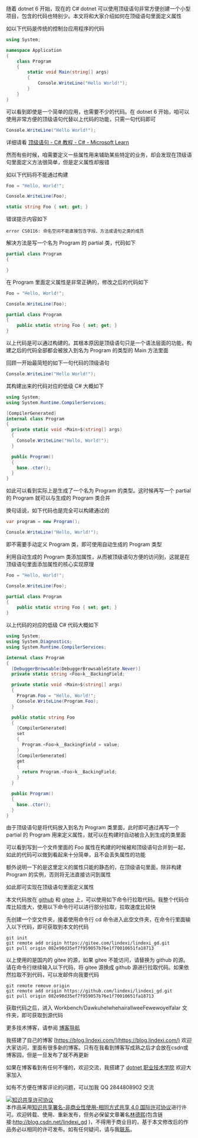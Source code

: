 
随着 dotnet 6 开始，现在的 C# dotnet 可以使用顶级语句非常方便创建一个小型项目，包含的代码也特别少。本文将和大家介绍如何在顶级语句里面定义属性

<!--more-->


<!-- CreateTime:2024/08/30 07:07:26 -->

<!-- 发布 -->
<!-- 博客 -->

如以下代码是传统的控制台应用程序的代码

```csharp
using System;

namespace Application
{
    class Program
    {
        static void Main(string[] args)
        {
            Console.WriteLine("Hello World!");
        }
    }
}
```

可以看到即使是一个简单的应用，也需要不少的代码。在 dotnet 6 开始，咱可以使用非常方便的顶级语句代替以上代码的功能，只需一句代码即可

```csharp
Console.WriteLine("Hello World!");
```

详细请看 [顶级语句 - C# 教程 - C# - Microsoft Learn](https://learn.microsoft.com/zh-cn/dotnet/csharp/tutorials/top-level-statements )

然而有些时候，咱需要定义一些属性用来辅助某些特定的业务，却会发现在顶级语句里面定义方法很简单，但是定义属性却报错

如以下代码将不能通过构建

```csharp
Foo = "Hello, World!";

Console.WriteLine(Foo);

static string Foo { set; get; }
```

错误提示内容如下

```
error CS0116: 命名空间不能直接包含字段、方法或语句之类的成员
```

解决方法是写一个名为 Program 的 partial 类，代码如下

```csharp
partial class Program
{

}
```

在 Program 里面定义属性是非常正确的，修改之后的代码如下

```csharp
Foo = "Hello, World!";

Console.WriteLine(Foo);

partial class Program
{
    public static string Foo { set; get; }
}
```

以上代码是可以通过构建的。其根本原因是顶级语句只是一个语法层面的功能，构建之后的代码全部都会被放入到名为 Program 的类型的 Main 方法里面

回顾一开始最简短的如下一句代码的顶级语句

```csharp
Console.WriteLine("Hello World!");
```

其构建出来的代码对应的低级 C# 大概如下

```csharp
using System;
using System.Runtime.CompilerServices;

[CompilerGenerated]
internal class Program
{
  private static void <Main>$(string[] args)
  {
    Console.WriteLine("Hello, World!");
  }

  public Program()
  {
    base..ctor();
  }
}
```

如此可以看到实际上是生成了一个名为 Program 的类型。这时候再写一个 partial 的 Program 就可以与生成的 Program 类合并

换句话说，如下代码也是完全可以构建通过的

```csharp
var program = new Program();

Console.WriteLine("Hello, World!");
```

即不需要手动定义 Program 类，即可使用自动生成的 Program 类型

利用自动生成的 Program 类添加属性，从而被顶级语句方便的访问到，这就是在顶级语句里面添加属性的核心实现原理

```csharp
Foo = "Hello, World!";

Console.WriteLine(Foo);

partial class Program
{
    public static string Foo { set; get; }
}
```

以上代码的对应的低级 C# 代码大概如下

```csharp
using System;
using System.Diagnostics;
using System.Runtime.CompilerServices;

internal class Program
{
  [DebuggerBrowsable(DebuggerBrowsableState.Never)]
  private static string <Foo>k__BackingField;

  private static void <Main>$(string[] args)
  {
    Program.Foo = "Hello, World!";
    Console.WriteLine(Program.Foo);
  }

  public static string Foo
  {
    [CompilerGenerated]
    set
    {
      Program.<Foo>k__BackingField = value;
    }
    [CompilerGenerated]
    get
    {
      return Program.<Foo>k__BackingField;
    }
  }

  public Program()
  {
    base..ctor();
  }
}
```

由于顶级语句是将代码放入到名为 Program 类里面，此时即可通过再写一个 partial 的 Program 用来定义属性，就可以在构建时自动被合入到生成的类里面

可以看到写到一个文件里面的 Foo 属性在构建的时候被和顶级语句合并到一起，如此的代码可以做到看起来十分简单，且不会丢失属性的功能

额外说明一下的是这里定义的属性只能的静态的，在顶级语句里面，除非构建 Program 的实例，否则将无法直接访问到属性

如此即可实现在顶级语句里面定义属性

本文代码放在 [github](https://github.com/lindexi/lindexi_gd/tree/082e98d35ef7f959057b76e1f70010651fa18713/Workbench/DawkuhelwhehairallweeFewewoyelfalar) 和 [gitee](https://gitee.com/lindexi/lindexi_gd/tree/082e98d35ef7f959057b76e1f70010651fa18713/Workbench/DawkuhelwhehairallweeFewewoyelfalar) 上，可以使用如下命令行拉取代码。我整个代码仓库比较庞大，使用以下命令行可以进行部分拉取，拉取速度比较快

先创建一个空文件夹，接着使用命令行 cd 命令进入此空文件夹，在命令行里面输入以下代码，即可获取到本文的代码

```
git init
git remote add origin https://gitee.com/lindexi/lindexi_gd.git
git pull origin 082e98d35ef7f959057b76e1f70010651fa18713
```

以上使用的是国内的 gitee 的源，如果 gitee 不能访问，请替换为 github 的源。请在命令行继续输入以下代码，将 gitee 源换成 github 源进行拉取代码。如果依然拉取不到代码，可以发邮件向我要代码

```
git remote remove origin
git remote add origin https://github.com/lindexi/lindexi_gd.git
git pull origin 082e98d35ef7f959057b76e1f70010651fa18713
```

获取代码之后，进入 Workbench/DawkuhelwhehairallweeFewewoyelfalar 文件夹，即可获取到源代码

更多技术博客，请参阅 [博客导航](https://blog.lindexi.com/post/%E5%8D%9A%E5%AE%A2%E5%AF%BC%E8%88%AA.html )


我搭建了自己的博客 [https://blog.lindexi.com/](https://blog.lindexi.com/) 欢迎大家访问，里面有很多新的博客。只有在我看到博客写成熟之后才会放在csdn或博客园，但是一旦发布了就不再更新

如果在博客看到有任何不懂的，欢迎交流，我搭建了 [dotnet 职业技术学院](https://t.me/dotnet_campus) 欢迎大家加入

如有不方便在博客评论的问题，可以加我 QQ 2844808902 交流

<a rel="license" href="http://creativecommons.org/licenses/by-nc-sa/4.0/"><img alt="知识共享许可协议" style="border-width:0" src="https://licensebuttons.net/l/by-nc-sa/4.0/88x31.png" /></a><br />本作品采用<a rel="license" href="http://creativecommons.org/licenses/by-nc-sa/4.0/">知识共享署名-非商业性使用-相同方式共享 4.0 国际许可协议</a>进行许可。欢迎转载、使用、重新发布，但务必保留文章署名[林德熙](http://blog.csdn.net/lindexi_gd)(包含链接:http://blog.csdn.net/lindexi_gd )，不得用于商业目的，基于本文修改后的作品务必以相同的许可发布。如有任何疑问，请与我[联系](mailto:lindexi_gd@163.com)。